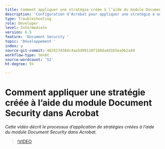 ```yaml
---
title: Comment appliquer une stratégie créée à l’aide du module Document Security dans Acrobat
description: 'Configuration d’Acrobat pour appliquer une stratégie à un document à l’aide de Document Security '
type: Troubleshooting
role: Developer
level: Intermediate
version: 6.5
feature: 'Document Security '
topic: 'Développement '
index: y
source-git-commit: 462417d384c4aa5d99110f1b8dadd165ea9b2a49
workflow-type: tm+mt
source-wordcount: '52'
ht-degree: 5%

---
```



# Comment appliquer une stratégie créée à l’aide du module Document Security dans Acrobat

*Cette vidéo décrit le processus d’application de stratégies créées à l’aide du module Document Security dans Acrobat.*

>[!VIDEO](https://video.tv.adobe.com/v/335486?quality=9&learn=on)
